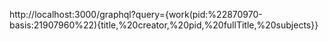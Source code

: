 http://localhost:3000/graphql?query={work(pid:%22870970-basis:21907960%22){title,%20creator,%20pid,%20fullTitle,%20subjects}}